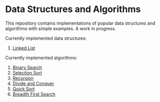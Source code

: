 # Data Structures and Algorithms

This repository contains implementations of popular data structures and algorithms with simple examples. A work in progress.

Currently implemented data structures:

 1. [Linked List](data_structures/linked_list.py)

Currently implemented algorithms:

 1. [Binary Search](algorithms/binary_search.py)
 2. [Selection Sort](algorithms/selection_sort.py)
 3. [Recursion](algorithms/recursion.py)
 4. [Divide and Conquer](algorithms/divide_and_conquer.py)
 5. [Quick Sort](algorithms/quick_sort.py)
 6. [Breadth First Search](algorithms/breadth_first_search.py)
